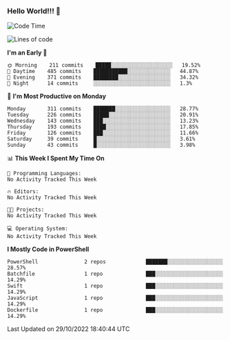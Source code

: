 ### Hello World!!! 👋

<!--
**kekotek/kekotek** is a ✨ _special_ ✨ repository because its `README.md` (this file) appears on your GitHub profile.

Here are some ideas to get you started:

- 🔭 I’m currently working on ...
- 🌱 I’m currently learning ...
- 👯 I’m looking to collaborate on ...
- 🤔 I’m looking for help with ...
- 💬 Ask me about ...
- 📫 How to reach me: ...
- 😄 Pronouns: ...
- ⚡ Fun fact: ...
-->

<!--START_SECTION:waka-->
![Code Time](http://img.shields.io/badge/Code%20Time-361%20hrs%2013%20mins-blue)

![Lines of code](https://img.shields.io/badge/From%20Hello%20World%20I%27ve%20Written-19%20Thousand%20lines%20of%20code-blue)

**I'm an Early 🐤** 

```text
🌞 Morning    211 commits    █████░░░░░░░░░░░░░░░░░░░░   19.52% 
🌆 Daytime    485 commits    ███████████░░░░░░░░░░░░░░   44.87% 
🌃 Evening    371 commits    ████████░░░░░░░░░░░░░░░░░   34.32% 
🌙 Night      14 commits     ░░░░░░░░░░░░░░░░░░░░░░░░░   1.3%

```
📅 **I'm Most Productive on Monday** 

```text
Monday       311 commits    ███████░░░░░░░░░░░░░░░░░░   28.77% 
Tuesday      226 commits    █████░░░░░░░░░░░░░░░░░░░░   20.91% 
Wednesday    143 commits    ███░░░░░░░░░░░░░░░░░░░░░░   13.23% 
Thursday     193 commits    ████░░░░░░░░░░░░░░░░░░░░░   17.85% 
Friday       126 commits    ███░░░░░░░░░░░░░░░░░░░░░░   11.66% 
Saturday     39 commits     █░░░░░░░░░░░░░░░░░░░░░░░░   3.61% 
Sunday       43 commits     █░░░░░░░░░░░░░░░░░░░░░░░░   3.98%

```


📊 **This Week I Spent My Time On** 

```text
💬 Programming Languages: 
No Activity Tracked This Week

🔥 Editors: 
No Activity Tracked This Week

🐱‍💻 Projects: 
No Activity Tracked This Week

💻 Operating System: 
No Activity Tracked This Week

```

**I Mostly Code in PowerShell** 

```text
PowerShell               2 repos             ███████░░░░░░░░░░░░░░░░░░   28.57% 
Batchfile                1 repo              ███░░░░░░░░░░░░░░░░░░░░░░   14.29% 
Swift                    1 repo              ███░░░░░░░░░░░░░░░░░░░░░░   14.29% 
JavaScript               1 repo              ███░░░░░░░░░░░░░░░░░░░░░░   14.29% 
Dockerfile               1 repo              ███░░░░░░░░░░░░░░░░░░░░░░   14.29%

```



 Last Updated on 29/10/2022 18:40:44 UTC
<!--END_SECTION:waka-->
